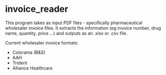 # invoice_reader

This program takes as input PDF files - specifically pharmaceutical wholesaler invoice files. It extracts the information (eg invoice number, drug name, quantity, price ...) and outputs as an .xlsx or .csv file.

Current wholesaler invoice formats:
- Colorama (B&S)
- AAH
- Trident
- Alliance Healthcare
